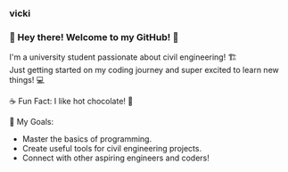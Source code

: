 ### vicki
### 💖 Hey there! Welcome to my GitHub! 🌸

I'm a university student passionate about civil engineering! 🏗️  
Just getting started on my coding journey and super excited to learn new things! 💻  

☕ Fun Fact:  I like hot chocolate! 🍫   

🌱 My Goals:  
- Master the basics of programming.  
- Create useful tools for civil engineering projects.  
- Connect with other aspiring engineers and coders!  
